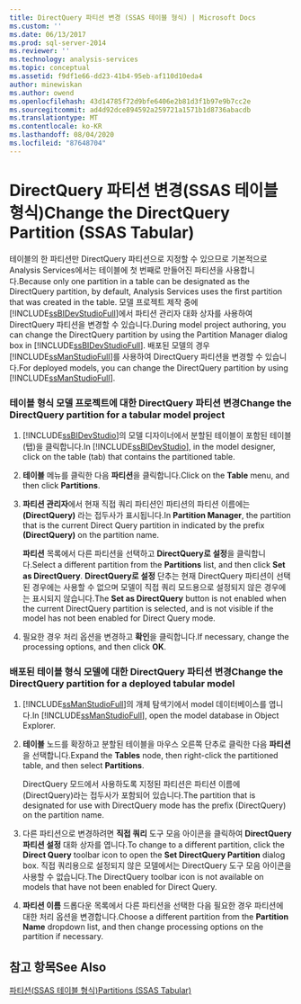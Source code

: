 ```yaml
---
title: DirectQuery 파티션 변경 (SSAS 테이블 형식) | Microsoft Docs
ms.custom: ''
ms.date: 06/13/2017
ms.prod: sql-server-2014
ms.reviewer: ''
ms.technology: analysis-services
ms.topic: conceptual
ms.assetid: f9df1e66-dd23-41b4-95eb-af110d10eda4
author: minewiskan
ms.author: owend
ms.openlocfilehash: 43d14785f72d9bfe6406e2b81d3f1b97e9b7cc2e
ms.sourcegitcommit: ad4d92dce894592a259721a1571b1d8736abacdb
ms.translationtype: MT
ms.contentlocale: ko-KR
ms.lasthandoff: 08/04/2020
ms.locfileid: "87648704"
---
```

# <a name="change-the-directquery-partition-ssas-tabular"></a><span data-ttu-id="3fce3-102">DirectQuery 파티션 변경(SSAS 테이블 형식)</span><span class="sxs-lookup"><span data-stu-id="3fce3-102">Change the DirectQuery Partition (SSAS Tabular)</span></span>
  <span data-ttu-id="3fce3-103">테이블의 한 파티션만 DirectQuery 파티션으로 지정할 수 있으므로 기본적으로 Analysis Services에서는 테이블에 첫 번째로 만들어진 파티션을 사용합니다.</span><span class="sxs-lookup"><span data-stu-id="3fce3-103">Because only one partition in a table can be designated as the DirectQuery partition, by default, Analysis Services uses the first partition that was created in the table.</span></span> <span data-ttu-id="3fce3-104">모델 프로젝트 제작 중에 [!INCLUDE[ssBIDevStudioFull](../includes/ssbidevstudiofull-md.md)]에서 파티션 관리자 대화 상자를 사용하여 DirectQuery 파티션을 변경할 수 있습니다.</span><span class="sxs-lookup"><span data-stu-id="3fce3-104">During model project authoring, you can change the DirectQuery partition by using the Partition Manager dialog box in [!INCLUDE[ssBIDevStudioFull](../includes/ssbidevstudiofull-md.md)].</span></span> <span data-ttu-id="3fce3-105">배포된 모델의 경우 [!INCLUDE[ssManStudioFull](../includes/ssmanstudiofull-md.md)]를 사용하여 DirectQuery 파티션을 변경할 수 있습니다.</span><span class="sxs-lookup"><span data-stu-id="3fce3-105">For deployed models, you can change the DirectQuery partition by using [!INCLUDE[ssManStudioFull](../includes/ssmanstudiofull-md.md)].</span></span>  
  
### <a name="change-the-directquery-partition-for-a-tabular-model-project"></a><span data-ttu-id="3fce3-106">테이블 형식 모델 프로젝트에 대한 DirectQuery 파티션 변경</span><span class="sxs-lookup"><span data-stu-id="3fce3-106">Change the DirectQuery partition for a tabular model project</span></span>  
  
1.  <span data-ttu-id="3fce3-107">[!INCLUDE[ssBIDevStudio](../includes/ssbidevstudio-md.md)]의 모델 디자이너에서 분할된 테이블이 포함된 테이블(탭)을 클릭합니다.</span><span class="sxs-lookup"><span data-stu-id="3fce3-107">In [!INCLUDE[ssBIDevStudio](../includes/ssbidevstudio-md.md)], in the model designer, click on the table (tab) that contains the partitioned table.</span></span>  
  
2.  <span data-ttu-id="3fce3-108">**테이블** 메뉴를 클릭한 다음 **파티션**을 클릭합니다.</span><span class="sxs-lookup"><span data-stu-id="3fce3-108">Click on the **Table** menu, and then click **Partitions**.</span></span>  
  
3.  <span data-ttu-id="3fce3-109">**파티션 관리자**에서 현재 직접 쿼리 파티션인 파티션의 파티션 이름에는 **(DirectQuery)** 라는 접두사가 표시됩니다.</span><span class="sxs-lookup"><span data-stu-id="3fce3-109">In **Partition Manager**, the partition that is the current Direct Query partition in indicated by the prefix **(DirectQuery)** on the partition name.</span></span>  
  
     <span data-ttu-id="3fce3-110">**파티션** 목록에서 다른 파티션을 선택하고 **DirectQuery로 설정**을 클릭합니다.</span><span class="sxs-lookup"><span data-stu-id="3fce3-110">Select a different partition from the **Partitions** list, and then click **Set as DirectQuery**.</span></span> <span data-ttu-id="3fce3-111">**DirectQuery로 설정** 단추는 현재 DirectQuery 파티션이 선택된 경우에는 사용할 수 없으며 모델이 직접 쿼리 모드용으로 설정되지 않은 경우에는 표시되지 않습니다.</span><span class="sxs-lookup"><span data-stu-id="3fce3-111">The **Set as DirectQuery** button is not enabled when the current DirectQuery partition is selected, and is not visible if the model has not been enabled for Direct Query mode.</span></span>  
  
4.  <span data-ttu-id="3fce3-112">필요한 경우 처리 옵션을 변경하고 **확인**을 클릭합니다.</span><span class="sxs-lookup"><span data-stu-id="3fce3-112">If necessary, change the processing options, and then click **OK**.</span></span>  
  
### <a name="change-the-directquery-partition-for-a-deployed-tabular-model"></a><span data-ttu-id="3fce3-113">배포된 테이블 형식 모델에 대한 DirectQuery 파티션 변경</span><span class="sxs-lookup"><span data-stu-id="3fce3-113">Change the DirectQuery partition for a deployed tabular model</span></span>  
  
1.  <span data-ttu-id="3fce3-114">[!INCLUDE[ssManStudioFull](../includes/ssmanstudiofull-md.md)]의 개체 탐색기에서 model 데이터베이스를 엽니다.</span><span class="sxs-lookup"><span data-stu-id="3fce3-114">In [!INCLUDE[ssManStudioFull](../includes/ssmanstudiofull-md.md)], open the model database in Object Explorer.</span></span>  
  
2.  <span data-ttu-id="3fce3-115">**테이블** 노드를 확장하고 분할된 테이블을 마우스 오른쪽 단추로 클릭한 다음 **파티션**을 선택합니다.</span><span class="sxs-lookup"><span data-stu-id="3fce3-115">Expand the **Tables** node, then right-click the partitioned table, and then select **Partitions**.</span></span>  
  
     <span data-ttu-id="3fce3-116">DirectQuery 모드에서 사용하도록 지정된 파티션은 파티션 이름에 (DirectQuery)라는 접두사가 포함되어 있습니다.</span><span class="sxs-lookup"><span data-stu-id="3fce3-116">The partition that is designated for use with DirectQuery mode has the prefix (DirectQuery) on the partition name.</span></span>  
  
3.  <span data-ttu-id="3fce3-117">다른 파티션으로 변경하려면 **직접 쿼리** 도구 모음 아이콘을 클릭하여 **DirectQuery 파티션 설정** 대화 상자를 엽니다.</span><span class="sxs-lookup"><span data-stu-id="3fce3-117">To change to a different partition, click the **Direct Query** toolbar icon to open the **Set DirectQuery Partition** dialog box.</span></span> <span data-ttu-id="3fce3-118">직접 쿼리용으로 설정되지 않은 모델에서는 DirectQuery 도구 모음 아이콘을 사용할 수 없습니다.</span><span class="sxs-lookup"><span data-stu-id="3fce3-118">The DirectQuery toolbar icon is not available on models that have not been enabled for Direct Query.</span></span>  
  
4.  <span data-ttu-id="3fce3-119">**파티션 이름** 드롭다운 목록에서 다른 파티션을 선택한 다음 필요한 경우 파티션에 대한 처리 옵션을 변경합니다.</span><span class="sxs-lookup"><span data-stu-id="3fce3-119">Choose a different partition from the **Partition Name** dropdown list, and then change processing options on the partition if necessary.</span></span>  
  
## <a name="see-also"></a><span data-ttu-id="3fce3-120">참고 항목</span><span class="sxs-lookup"><span data-stu-id="3fce3-120">See Also</span></span>  
 [<span data-ttu-id="3fce3-121">파티션&#40;SSAS 테이블 형식&#41;</span><span class="sxs-lookup"><span data-stu-id="3fce3-121">Partitions &#40;SSAS Tabular&#41;</span></span>](tabular-models/partitions-ssas-tabular.md)  
  
  
